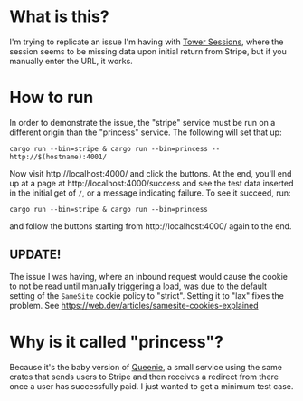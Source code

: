 # What is this?

I'm trying to replicate an issue I'm having with [Tower
Sessions](https://github.com/maxcountryman/tower-sessions), where the session seems to be missing
data upon initial return from Stripe, but if you manually enter the URL, it works.

# How to run

In order to demonstrate the issue, the "stripe" service must be run on a different origin than the
"princess" service. The following will set that up:

`cargo run --bin=stripe & cargo run --bin=princess -- http://$(hostname):4001/`

Now visit http://localhost:4000/ and click the
buttons. At the end, you'll end up at a page at http://localhost:4000/success and see the test data
inserted in the initial get of `/`, or a message indicating failure. To see it succeed, run:

`cargo run --bin=stripe & cargo run --bin=princess`

and follow the buttons starting from http://localhost:4000/ again to the end.

## UPDATE!

The issue I was having, where an inbound request would cause the cookie to not be read until
manually triggering a load, was due to the default setting of the `SameSite` cookie policy to
"strict". Setting it to "lax" fixes the problem. See https://web.dev/articles/samesite-cookies-explained

# Why is it called "princess"?

Because it's the baby version of [Queenie](https://git.kittenclause.com/nebkor/queen), a small
service using the same crates that sends users to Stripe and then receives a redirect from there
once a user has successfully paid. I just wanted to get a minimum test case.
